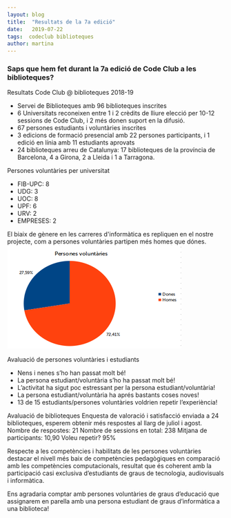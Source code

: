 ```yaml
---
layout: blog
title:  "Resultats de la 7a edició"
date:   2019-07-22
tags:  codeclub biblioteques
author: martina
---
```


### Saps que hem fet durant la 7a edició de Code Club a les biblioteques?  

Resultats Code Club @ biblioteques 2018-19
- Servei de Biblioteques amb 96 biblioteques inscrites
- 6 Universitats reconeixen entre 1 i 2 crèdits de lliure elecció per 10-12 sessions de Code Club, i 2 més donen suport en la difusió.
- 67 persones estudiants i voluntàries inscrites
- 3 edicions de formació presencial amb 22 persones participants, i 1 edició en línia amb 11 estudiants aprovats
- 24 biblioteques arreu de Catalunya: 17 biblioteques de la província de Barcelona, 4 a Girona, 2 a Lleida i 1 a Tarragona.

Persones voluntàries per universitat 
- FIB-UPC: 8	
- UDG: 3
- UOC: 8
- UPF: 6
- URV: 2
- EMPRESES: 2

El biaix de gènere en les carreres d'informàtica es repliquen en el nostre projecte, com a persones voluntàries partipen més homes que dónes. <img src="/img/voluntaries-genere.png" alt="biaix de gènere entre persones voluntàries" title="persones voluntàries per gènere">

Avaluació de persones voluntàries i estudiants
- Nens i nenes s’ho han passat molt bé! 
- La persona estudiant/voluntària s’ho ha passat molt bé! 
- L’activitat ha sigut poc estressant per la persona estudiant/voluntària! 
- La persona estudiant/voluntària ha aprés bastants coses noves! 
- 13 de 15 estudiants/persones voluntàries voldrien repetir l’experiència!

Avaluació de biblioteques 
Enquesta de valoració i satisfacció enviada a 24 biblioteques, esperem obtenir més respostes al llarg de juliol i agost. 
Nombre de respostes: 21
Nombre de sessions en total: 238
Mitjana de participants: 10,90
Voleu repetir? 95%


Respecte a les competències i habilitats de les persones voluntàries destacar el nivell més baix de competències 
pedagògiques en comparació amb les competències computacionals, resultat que és coherent amb la participació casi 
exclusiva d’estudiants de graus de tecnologia, audiovisuals i informàtica. 

Ens agradaria comptar amb persones voluntàries de graus d’educació que assignarem en parella amb una persona 
estudiant de graus d’informàtica a una biblioteca! 
